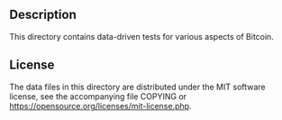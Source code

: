 Description
------------

This directory contains data-driven tests for various aspects of Bitcoin.

License
--------

The data files in this directory are distributed under the MIT software
license, see the accompanying file COPYING or
https://opensource.org/licenses/mit-license.php.


